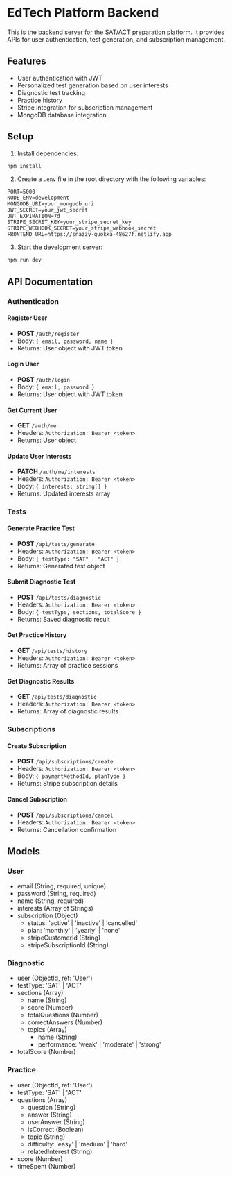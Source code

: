 # EdTech Platform Backend

This is the backend server for the SAT/ACT preparation platform. It provides APIs for user authentication, test generation, and subscription management.

## Features

- User authentication with JWT
- Personalized test generation based on user interests
- Diagnostic test tracking
- Practice history
- Stripe integration for subscription management
- MongoDB database integration

## Setup

1. Install dependencies:
```bash
npm install
```

2. Create a `.env` file in the root directory with the following variables:
```
PORT=5000
NODE_ENV=development
MONGODB_URI=your_mongodb_uri
JWT_SECRET=your_jwt_secret
JWT_EXPIRATION=7d
STRIPE_SECRET_KEY=your_stripe_secret_key
STRIPE_WEBHOOK_SECRET=your_stripe_webhook_secret
FRONTEND_URL=https://snazzy-quokka-48627f.netlify.app
```

3. Start the development server:
```bash
npm run dev
```

## API Documentation

### Authentication

#### Register User
- **POST** `/auth/register`
- Body: `{ email, password, name }`
- Returns: User object with JWT token

#### Login User
- **POST** `/auth/login`
- Body: `{ email, password }`
- Returns: User object with JWT token

#### Get Current User
- **GET** `/auth/me`
- Headers: `Authorization: Bearer <token>`
- Returns: User object

#### Update User Interests
- **PATCH** `/auth/me/interests`
- Headers: `Authorization: Bearer <token>`
- Body: `{ interests: string[] }`
- Returns: Updated interests array

### Tests

#### Generate Practice Test
- **POST** `/api/tests/generate`
- Headers: `Authorization: Bearer <token>`
- Body: `{ testType: "SAT" | "ACT" }`
- Returns: Generated test object

#### Submit Diagnostic Test
- **POST** `/api/tests/diagnostic`
- Headers: `Authorization: Bearer <token>`
- Body: `{ testType, sections, totalScore }`
- Returns: Saved diagnostic result

#### Get Practice History
- **GET** `/api/tests/history`
- Headers: `Authorization: Bearer <token>`
- Returns: Array of practice sessions

#### Get Diagnostic Results
- **GET** `/api/tests/diagnostic`
- Headers: `Authorization: Bearer <token>`
- Returns: Array of diagnostic results

### Subscriptions

#### Create Subscription
- **POST** `/api/subscriptions/create`
- Headers: `Authorization: Bearer <token>`
- Body: `{ paymentMethodId, planType }`
- Returns: Stripe subscription details

#### Cancel Subscription
- **POST** `/api/subscriptions/cancel`
- Headers: `Authorization: Bearer <token>`
- Returns: Cancellation confirmation

## Models

### User
- email (String, required, unique)
- password (String, required)
- name (String, required)
- interests (Array of Strings)
- subscription (Object)
  - status: 'active' | 'inactive' | 'cancelled'
  - plan: 'monthly' | 'yearly' | 'none'
  - stripeCustomerId (String)
  - stripeSubscriptionId (String)

### Diagnostic
- user (ObjectId, ref: 'User')
- testType: 'SAT' | 'ACT'
- sections (Array)
  - name (String)
  - score (Number)
  - totalQuestions (Number)
  - correctAnswers (Number)
  - topics (Array)
    - name (String)
    - performance: 'weak' | 'moderate' | 'strong'
- totalScore (Number)

### Practice
- user (ObjectId, ref: 'User')
- testType: 'SAT' | 'ACT'
- questions (Array)
  - question (String)
  - answer (String)
  - userAnswer (String)
  - isCorrect (Boolean)
  - topic (String)
  - difficulty: 'easy' | 'medium' | 'hard'
  - relatedInterest (String)
- score (Number)
- timeSpent (Number) 
